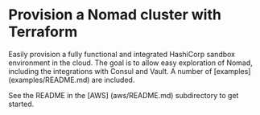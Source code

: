 # Provision a Nomad cluster with Terraform

Easily provision a fully functional and integrated HashiCorp sandbox environment in the cloud. The goal is to allow easy exploration of Nomad, including the integrations with Consul and Vault. A number of [examples] (examples/README.md) are included.

See the README in the [AWS] (aws/README.md) subdirectory to get started. 

